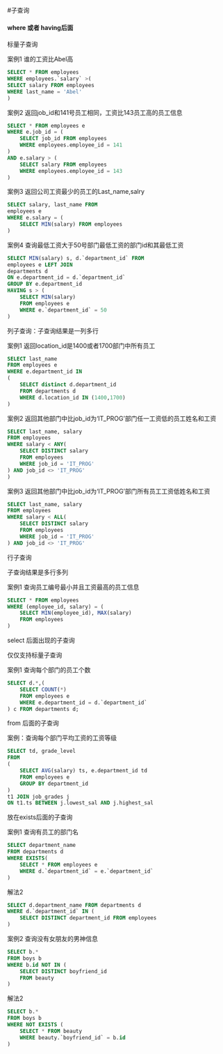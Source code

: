 #子查询

#### where 或者 having后面

标量子查询

案例1 谁的工资比Abel高
```sql
SELECT * FROM employees
WHERE employees.`salary` >(
SELECT salary FROM employees
WHERE last_name = 'Abel'
)
```

案例2 返回job_id和141号员工相同，工资比143员工高的员工信息
```sql
SELECT * FROM employees e
WHERE e.job_id = (
	SELECT job_id FROM employees
	WHERE employees.employee_id = 141
)
AND e.salary > (
	SELECT salary FROM employees
	WHERE employees.employee_id = 143
)
```
案例3 返回公司工资最少的员工的Last_name,salry
```sql
SELECT salary, last_name FROM
employees e
WHERE e.salary = (
	SELECT MIN(salary) FROM employees
)
```

案例4 查询最低工资大于50号部门最低工资的部门id和其最低工资
```sql
SELECT MIN(salary) s, d.`department_id` FROM
employees e LEFT JOIN
departments d
ON e.department_id = d.`department_id`
GROUP BY e.department_id
HAVING s > (
	SELECT MIN(salary)
	FROM employees e
	WHERE e.`department_id` = 50
)
```

列子查询：子查询结果是一列多行

案例1 返回location_id是1400或者1700部门中所有员工

```sql
SELECT last_name
FROM employees e
WHERE e.department_id IN
(
	SELECT distinct d.department_id
	FROM departments d
	WHERE d.location_id IN (1400,1700)
)
```

案例2 返回其他部门中比job_id为‘IT_PROG’部门任一工资低的员工姓名和工资

```sql
SELECT last_name, salary
FROM employees
WHERE salary < ANY(
	SELECT DISTINCT salary
	FROM employees
	WHERE job_id = 'IT_PROG'
) AND job_id <> 'IT_PROG'
)
```
案例3 返回其他部门中比job_id为‘IT_PROG’部门所有员工工资低姓名和工资

```sql
SELECT last_name, salary
FROM employees
WHERE salary < ALL(
	SELECT DISTINCT salary
	FROM employees
	WHERE job_id = 'IT_PROG'
) AND job_id <> 'IT_PROG'
```

行子查询

子查询结果是多行多列

案例1 查询员工编号最小并且工资最高的员工信息
```sql
SELECT * FROM employees
WHERE (employee_id, salary) = (
	SELECT MIN(employee_id), MAX(salary)
	FROM employees
)
```

select 后面出现的子查询

仅仅支持标量子查询

案例1 查询每个部门的员工个数
```sql
SELECT d.*,(
	SELECT COUNT(*)
	FROM employees e
	WHERE e.department_id = d.`department_id`
) c FROM departments d;
```


from 后面的子查询

案例：查询每个部门平均工资的工资等级
```sql
SELECT td, grade_level
FROM
(
	SELECT AVG(salary) ts, e.department_id td
	FROM employees e
	GROUP BY department_id
)
t1 JOIN job_grades j
ON t1.ts BETWEEN j.lowest_sal AND j.highest_sal
```

放在exists后面的子查询

案例1 查询有员工的部门名

```sql
SELECT department_name
FROM departments d
WHERE EXISTS(
	SELECT * FROM employees e
	WHERE d.`department_id` = e.`department_id`
)
```

解法2
```sql
SELECT d.department_name FROM departments d
WHERE d.`department_id` IN (
	SELECT DISTINCT department_id FROM employees
)
```

案例2 查询没有女朋友的男神信息
```sql
SELECT b.* 
FROM boys b
WHERE b.id NOT IN (
	SELECT DISTINCT boyfriend_id
	FROM beauty
)
```
解法2
```sql
SELECT b.*
FROM boys b
WHERE NOT EXISTS (
	SELECT * FROM beauty
	WHERE beauty.`boyfriend_id` = b.id
)
```
